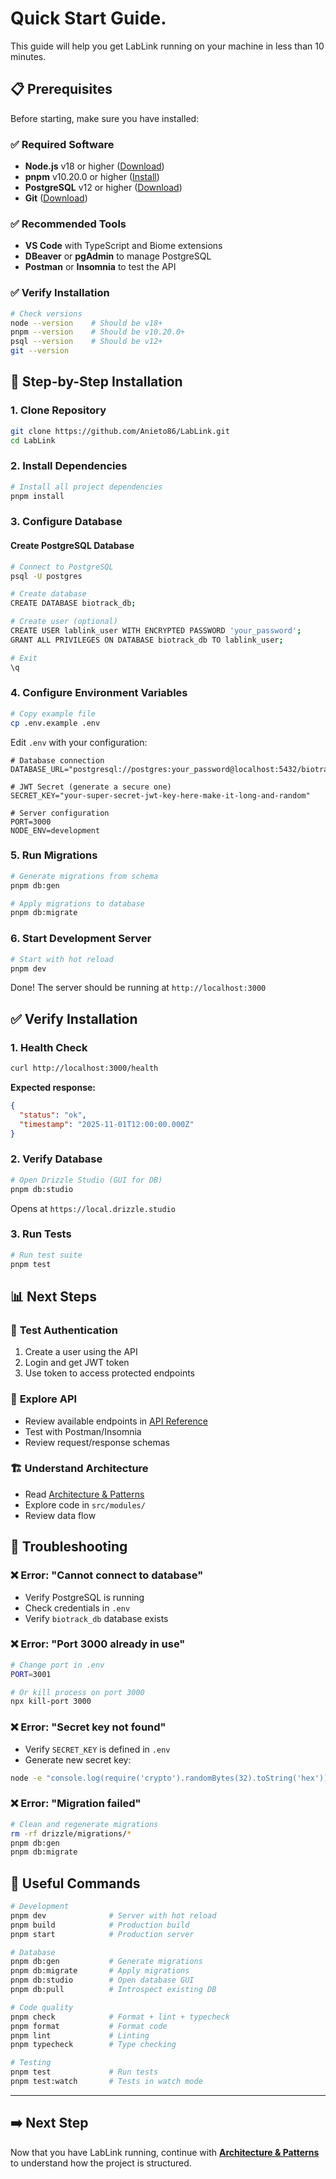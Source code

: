 # Quick Start Guide.

This guide will help you get LabLink running on your machine in less than 10 minutes.

## 📋 Prerequisites

Before starting, make sure you have installed:

### ✅ **Required Software**
- **Node.js** v18 or higher ([Download](https://nodejs.org/))
- **pnpm** v10.20.0 or higher ([Install](https://pnpm.io/installation))
- **PostgreSQL** v12 or higher ([Download](https://www.postgresql.org/download/))
- **Git** ([Download](https://git-scm.com/downloads))

### ✅ **Recommended Tools**
- **VS Code** with TypeScript and Biome extensions
- **DBeaver** or **pgAdmin** to manage PostgreSQL
- **Postman** or **Insomnia** to test the API

### ✅ **Verify Installation**
```bash
# Check versions
node --version    # Should be v18+
pnpm --version    # Should be v10.20.0+
psql --version    # Should be v12+
git --version
```

## 🚀 Step-by-Step Installation

### 1. **Clone Repository**
```bash
git clone https://github.com/Anieto86/LabLink.git
cd LabLink
```

### 2. **Install Dependencies**
```bash
# Install all project dependencies
pnpm install
```

### 3. **Configure Database**

#### Create PostgreSQL Database
```bash
# Connect to PostgreSQL
psql -U postgres

# Create database
CREATE DATABASE biotrack_db;

# Create user (optional)
CREATE USER lablink_user WITH ENCRYPTED PASSWORD 'your_password';
GRANT ALL PRIVILEGES ON DATABASE biotrack_db TO lablink_user;

# Exit
\q
```

### 4. **Configure Environment Variables**

```bash
# Copy example file
cp .env.example .env
```

Edit `.env` with your configuration:
```env
# Database connection
DATABASE_URL="postgresql://postgres:your_password@localhost:5432/biotrack_db"

# JWT Secret (generate a secure one)
SECRET_KEY="your-super-secret-jwt-key-here-make-it-long-and-random"

# Server configuration
PORT=3000
NODE_ENV=development
```

### 5. **Run Migrations**
```bash
# Generate migrations from schema
pnpm db:gen

# Apply migrations to database
pnpm db:migrate
```

### 6. **Start Development Server**
```bash
# Start with hot reload
pnpm dev
```

Done! The server should be running at `http://localhost:3000`

## ✅ Verify Installation

### 1. **Health Check**
```bash
curl http://localhost:3000/health
```
**Expected response:**
```json
{
  "status": "ok",
  "timestamp": "2025-11-01T12:00:00.000Z"
}
```

### 2. **Verify Database**
```bash
# Open Drizzle Studio (GUI for DB)
pnpm db:studio
```
Opens at `https://local.drizzle.studio`

### 3. **Run Tests**
```bash
# Run test suite
pnpm test
```

## 📊 Next Steps

### 🔐 **Test Authentication**
1. Create a user using the API
2. Login and get JWT token
3. Use token to access protected endpoints

### 📡 **Explore API**
- Review available endpoints in [API Reference](./07-api-reference.md)
- Test with Postman/Insomnia
- Review request/response schemas

### 🏗️ **Understand Architecture**
- Read [Architecture & Patterns](./03-architecture.md)
- Explore code in `src/modules/`
- Review data flow

## 🐛 Troubleshooting

### ❌ **Error: "Cannot connect to database"**
- Verify PostgreSQL is running
- Check credentials in `.env`
- Verify `biotrack_db` database exists

### ❌ **Error: "Port 3000 already in use"**
```bash
# Change port in .env
PORT=3001

# Or kill process on port 3000
npx kill-port 3000
```

### ❌ **Error: "Secret key not found"**
- Verify `SECRET_KEY` is defined in `.env`
- Generate new secret key:
```bash
node -e "console.log(require('crypto').randomBytes(32).toString('hex'))"
```

### ❌ **Error: "Migration failed"**
```bash
# Clean and regenerate migrations
rm -rf drizzle/migrations/*
pnpm db:gen
pnpm db:migrate
```

## 📝 Useful Commands

```bash
# Development
pnpm dev              # Server with hot reload
pnpm build            # Production build
pnpm start            # Production server

# Database
pnpm db:gen           # Generate migrations
pnpm db:migrate       # Apply migrations
pnpm db:studio        # Open database GUI
pnpm db:pull          # Introspect existing DB

# Code quality
pnpm check            # Format + lint + typecheck
pnpm format           # Format code
pnpm lint             # Linting
pnpm typecheck        # Type checking

# Testing
pnpm test             # Run tests
pnpm test:watch       # Tests in watch mode
```

---

## ➡️ Next Step

Now that you have LabLink running, continue with [**Architecture & Patterns**](./03-architecture.md) to understand how the project is structured.
